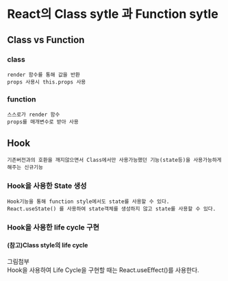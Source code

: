 # React의 Class sytle 과 Function sytle
## Class vs Function
### class
    render 함수를 통해 값을 반환
    props 사용시 this.props 사용
### function
    스스로가 render 함수
    props를 매개변수로 받아 사용
## Hook
    기존버전과의 호환을 깨지않으면서 Class에서만 사용가능했던 기능(state등)을 사용가능하게 해주는 신규기능
### Hook을 사용한 State 생성    
    Hook기능을 통해 function style에서도 state를 사용할 수 있다.
    React.useState() 를 사용하여 state객체를 생성하지 않고 state를 사용할 수 있다.
### Hook을 사용한 life cycle 구현
#### (참고)Class style의 life cycle
 그림첨부    
    Hook을 사용하여 Life Cycle을 구현할 때는 React.useEffect()를 사용한다.
